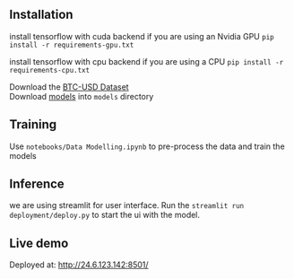 ## Installation

install tensorflow with cuda backend if you are using an Nvidia GPU
`pip install -r requirements-gpu.txt`

install tensorflow with cpu backend if you are using a CPU
`pip install -r requirements-cpu.txt`

Download the [BTC-USD Dataset](https://drive.google.com/file/d/13fxWREs-b4YxLYZnqMvvsYXcFGT_LqbT/view?usp=sharing)  
Download [models](https://drive.google.com/drive/folders/1dJltpgLW0Q6DY-B3LvmTbXhdIR9PoZ5k?usp=sharing) into `models` directory

## Training

Use `notebooks/Data Modelling.ipynb` to pre-process the data and train the models

## Inference

we are using streamlit for user interface. 
Run the `streamlit run deployment/deploy.py` to start the ui with the model.

## Live demo

Deployed at: http://24.6.123.142:8501/